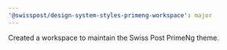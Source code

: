```yaml
---
'@swisspost/design-system-styles-primeng-workspace': major
---
```


Created a workspace to maintain the Swiss Post PrimeNg theme.
